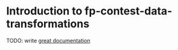 # Introduction to fp-contest-data-transformations

TODO: write [great documentation](http://jacobian.org/writing/what-to-write/)
